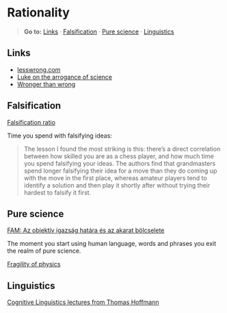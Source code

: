 Rationality
===========

> **Go to:** [Links] · [Falsification] · [Pure science] · [Linguistics]

Links
-----

-   [lesswrong.com]
-   [Luke on the arrogance of science]
-   [Wronger than wrong]

Falsification
-------------

[Falsification ratio]

Time you spend with falsifying ideas:

> The lesson I found the most striking is this: there’s a direct
> correlation between how skilled you are as a chess player, and how
> much time you spend falsifying your ideas. The authors find that
> grandmasters spend longer falsifying their idea for a move than they
> do coming up with the move in the first place, whereas amateur players
> tend to identify a solution and then play it shortly after without
> trying their hardest to falsify it first.

Pure science
------------

[FAM: Az objektív igazság határa és az akarat bölcselete]

The moment you start using human language, words and phrases you exit
the realm of pure science.

[Fragility of physics]

Linguistics
-----------

[Cognitive Linguistics lectures from Thomas Hoffmann]

  [Rationality]: #rationality
  [Links]: #links
  [Falsification]: #falsification
  [Pure science]: #pure-science
  [Linguistics]: #linguistics
  [lesswrong.com]: https://www.lesswrong.com
  [Luke on the arrogance of science]: https://lukesmith.xyz/articles/science-vs-soyence/
  [Wronger than wrong]: https://en.wikipedia.org/wiki/Wronger_than_wrong
  [Falsification ratio]: https://nabeelqu.substack.com/p/notes-on-puzzles
  [FAM: Az objektív igazság határa és az akarat bölcselete]: https://www.youtube.com/live/m9WdGE4fHQw?feature=share&t=1373
  [Fragility of physics]: https://lukesmith.xyz/articles/the-fragility-of-physics/
  [Cognitive Linguistics lectures from Thomas Hoffmann]: https://www.youtube.com/watch?v=nhnT1CxMSSY&list=PLnWwkfEFUccgXKsSjhsyWeZn3UMDKldRv
